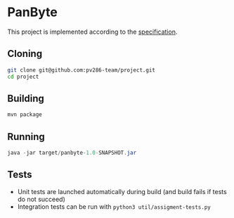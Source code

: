 # PanByte

This project is implemented according to the [specification](https://is.muni.cz/auth/el/fi/jaro2023/PV286/um/lectures/Project_assignment.pdf).

## Cloning

```bash
git clone git@github.com:pv286-team/project.git
cd project
```

## Building

```bash
mvn package
```

## Running

```java
java -jar target/panbyte-1.0-SNAPSHOT.jar
```

## Tests

- Unit tests are launched automatically during build (and build fails if tests do not succeed)
- Integration tests can be run with `python3 util/assigment-tests.py`
